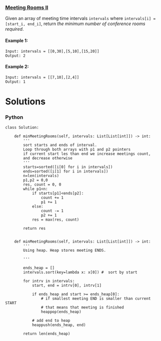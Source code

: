 ### [Meeting Rooms II](https://leetcode.com/problems/meeting-rooms-ii/) <br>

Given an array of meeting time intervals `intervals` where `intervals[i] = [start_i, end_i]`, return *the minimum number of conference rooms required*.


#### Example 1:

```
Input: intervals = [[0,30],[5,10],[15,20]]
Output: 2

```

#### Example 2:

```
Input: intervals = [[7,10],[2,4]]
Output: 1

```

# Solutions

### Python
```
class Solution:

    def minMeetingRooms(self, intervals: List[List[int]]) -> int:
        '''
        sort starts and ends of interval.
        Loop through both arrays with p1 and p2 pointers
        if current start les than end we increase meetings count,
        and decrease otherwise
        '''
        starts=sorted([i[0] for i in intervals])
        ends=sorted([i[1] for i in intervals])
        n=len(intervals)
        p1,p2 = 0,0
        res, count = 0, 0
        while p1<n:
            if starts[p1]<ends[p2]:
                count += 1
                p1 += 1
            else:
                count -= 1
                p2 += 1
            res = max(res, count)

        return res


    def minMeetingRooms(self, intervals: List[List[int]]) -> int:
        '''
        Using heap. Heap stores meeting ENDS.
        
        '''
        
        ends_heap = []
        intervals.sort(key=lambda x: x[0]) #  sort by start
        
        for intrv in intervals:
            start, end = intrv[0], intrv[1]
            
            if ends_heap and start >= ends_heap[0]:
                # if smallest meeting END is smaller than current START
                # that means that meeting is finished 
                heappop(ends_heap)
            
            # add end to heap
            heappush(ends_heap, end)
            
        return len(ends_heap)

```

